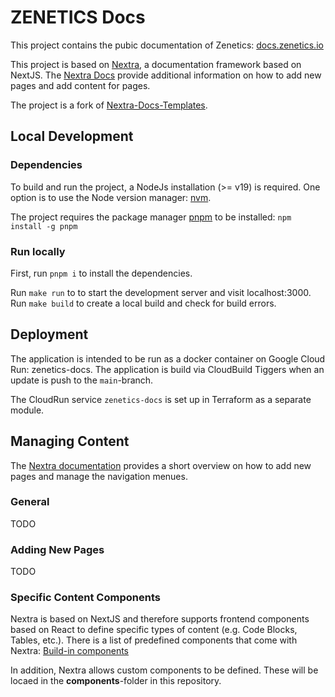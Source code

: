 # ZENETICS Docs

This project contains the pubic documentation of Zenetics: [docs.zenetics.io](https://docs.zenetics.io)

This project is based on [Nextra](https://nextra.site), a documentation framework based on NextJS. The [Nextra Docs](https://nextra.site/docs) provide additional information on how to add new pages and add content for pages. 

The project is a fork of [Nextra-Docs-Templates](https://github.com/shuding/nextra-docs-template).



## Local Development

### Dependencies

To build and run the project, a NodeJs installation (>= v19) is required. One option is to use the Node version manager: [nvm](https://github.com/nvm-sh/nvm).

The project requires the package manager [pnpm](https://pnpm.io/) to be installed: `npm install -g pnpm`

### Run locally

First, run `pnpm i` to install the dependencies. 

Run `make run` to to start the development server and visit localhost:3000.
Run `make build` to create a local build and check for build errors.


## Deployment

The application is intended to be run as a docker container on Google Cloud Run: zenetics-docs. The application is build via CloudBuild Tiggers when an update is push to the `main`-branch.

The CloudRun service `zenetics-docs` is set up in Terraform as a separate module.

## Managing Content

The [Nextra documentation](https://nextra.site/docs/docs-theme/page-configuration) provides a short overview on how to add new pages and manage the navigation menues.

### General

TODO

### Adding New Pages

TODO

### Specific Content Components

Nextra is based on NextJS and therefore supports frontend components based on React to define specific types of content (e.g. Code Blocks, Tables, etc.). There is a list of predefined components that come with Nextra: [Build-in components](https://nextra.site/docs/guide/built-ins)

In addition, Nextra allows custom components to be defined. These will be locaed in the **components**-folder in this repository.

